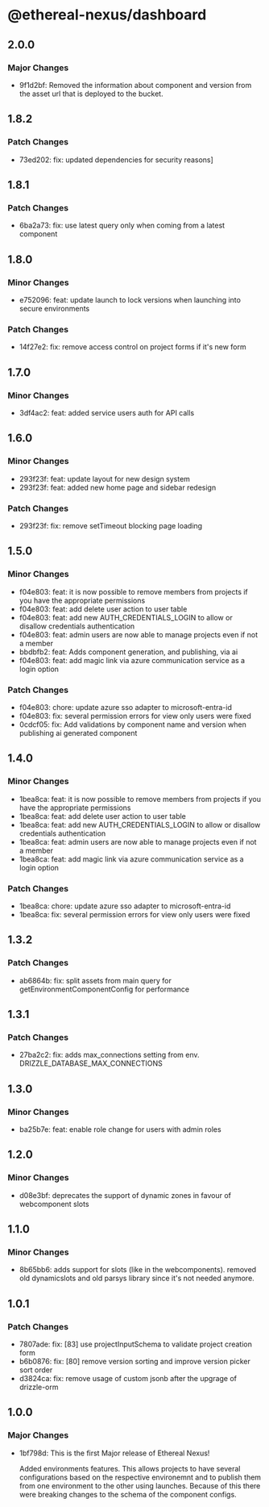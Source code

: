 # @ethereal-nexus/dashboard

## 2.0.0

### Major Changes

- 9f1d2bf: Removed the information about component and version from the asset url that is deployed to the bucket.

## 1.8.2

### Patch Changes

- 73ed202: fix: updated dependencies for security reasons]

## 1.8.1

### Patch Changes

- 6ba2a73: fix: use latest query only when coming from a latest component

## 1.8.0

### Minor Changes

- e752096: feat: update launch to lock versions when launching into secure environments

### Patch Changes

- 14f27e2: fix: remove access control on project forms if it's new form

## 1.7.0

### Minor Changes

- 3df4ac2: feat: added service users auth for API calls

## 1.6.0

### Minor Changes

- 293f23f: feat: update layout for new design system
- 293f23f: feat: added new home page and sidebar redesign

### Patch Changes

- 293f23f: fix: remove setTimeout blocking page loading

## 1.5.0

### Minor Changes

- f04e803: feat: it is now possible to remove members from projects if you have the appropriate permissions
- f04e803: feat: add delete user action to user table
- f04e803: feat: add new AUTH_CREDENTIALS_LOGIN to allow or disallow credentials authentication
- f04e803: feat: admin users are now able to manage projects even if not a member
- bbdbfb2: feat: Adds component generation, and publishing, via ai
- f04e803: feat: add magic link via azure communication service as a login option

### Patch Changes

- f04e803: chore: update azure sso adapter to microsoft-entra-id
- f04e803: fix: several permission errors for view only users were fixed
- 0cdcf05: fix: Add validations by component name and version when publishing ai generated component

## 1.4.0

### Minor Changes

- 1bea8ca: feat: it is now possible to remove members from projects if you have the appropriate permissions
- 1bea8ca: feat: add delete user action to user table
- 1bea8ca: feat: add new AUTH_CREDENTIALS_LOGIN to allow or disallow credentials authentication
- 1bea8ca: feat: admin users are now able to manage projects even if not a member
- 1bea8ca: feat: add magic link via azure communication service as a login option

### Patch Changes

- 1bea8ca: chore: update azure sso adapter to microsoft-entra-id
- 1bea8ca: fix: several permission errors for view only users were fixed

## 1.3.2

### Patch Changes

- ab6864b: fix: split assets from main query for getEnvironmentComponentConfig for performance

## 1.3.1

### Patch Changes

- 27ba2c2: fix: adds max_connections setting from env. DRIZZLE_DATABASE_MAX_CONNECTIONS

## 1.3.0

### Minor Changes

- ba25b7e: feat: enable role change for users with admin roles

## 1.2.0

### Minor Changes

- d08e3bf: deprecates the support of dynamic zones in favour of webcomponent slots

## 1.1.0

### Minor Changes

- 8b65bb6: adds support for slots (like in the webcomponents). removed old dynamicslots and old parsys library since it's not needed anymore.

## 1.0.1

### Patch Changes

- 7807ade: fix: [83] use projectInputSchema to validate project creation form
- b6b0876: fix: [80] remove version sorting and improve version picker sort order
- d3824ca: fix: remove usage of custom jsonb after the upgrage of drizzle-orm

## 1.0.0

### Major Changes

- 1bf798d: This is the first Major release of Ethereal Nexus!

  Added environments features. This allows projects to have several configurations based on the respective environemnt and to publish them from one environment to the other using launches.
  Because of this there were breaking changes to the schema of the component configs.
